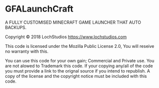 # GFALaunchCraft
A FULLY CUSTOMISED MINECRAFT GAME LAUNCHER THAT AUTO BACKUPS.

Copyright © 2018 LochStudios
https://www.lochstudios.com

This code is licensed under the Mozilla Public License 2.0,
You will reseive no warranty with this.

You can use this code for your own gain; Commercial and Private use.
You are not alowed to Trademark this code.
If your copying any/all of the code you must provide a link to the orignal source if you intend to republish.
A copy of the license and the copyright notice must be included with this code.

